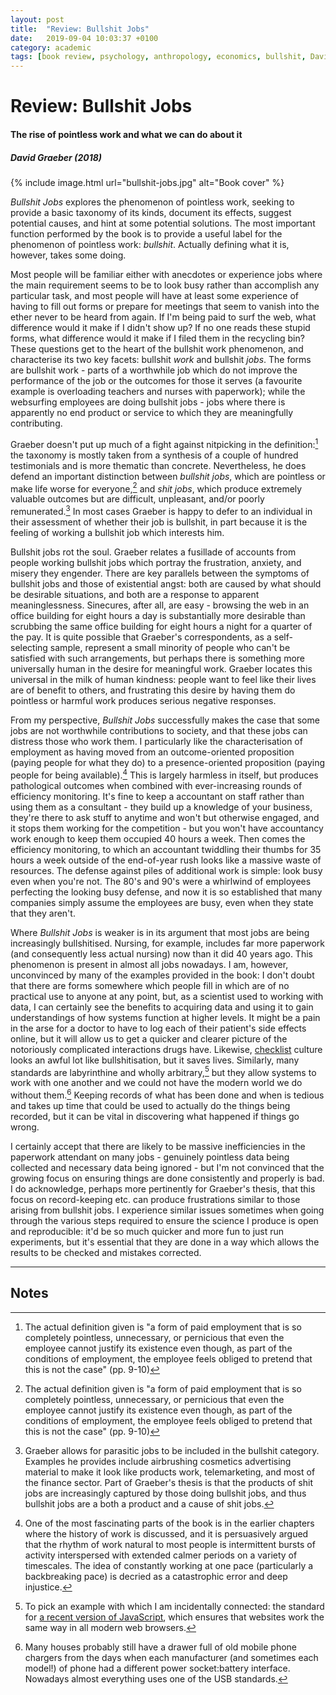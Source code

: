 ```yaml
---
layout: post
title:  "Review: Bullshit Jobs"
date:   2019-09-04 10:03:37 +0100
category: academic
tags: [book review, psychology, anthropology, economics, bullshit, David Graeber]
---
```


# Review: Bullshit Jobs
#### The rise of pointless work and what we can do about it
##### David Graeber (2018)

{% include image.html url="bullshit-jobs.jpg" alt="Book cover" %}

_Bullshit Jobs_ explores the phenomenon of pointless work, seeking to provide a basic taxonomy of its kinds, document its effects, suggest potential causes, and hint at some potential solutions. The most important function performed by the book is to provide a useful label for the phenomenon of pointless work: _bullshit_. Actually defining what it is, however, takes some doing.

Most people will be familiar either with anecdotes or experience jobs where the main requirement seems to be to look busy rather than accomplish any particular task, and most people will have at least some experience of having to fill out forms or prepare for meetings that seem to vanish into the ether never to be heard from again. If I'm being paid to surf the web, what difference would it make if I didn't show up? If no one reads these stupid forms, what difference would it make if I filed them in the recycling bin? These questions get to the heart of the bullshit work phenomenon, and characterise its two key facets: bullshit _work_ and bullshit _jobs_. The forms are bullshit work - parts of a worthwhile job which do not improve the performance of the job or the outcomes for those it serves (a favourite example is overloading teachers and nurses with paperwork); while the websurfing employees are doing bullshit jobs - jobs where there is apparently no end product or service to which they are meaningfully contributing.

Graeber doesn't put up much of a fight against nitpicking in the definition:[^1] the taxonomy is mostly taken from a synthesis of a couple of hundred testimonials and is more thematic than concrete. Nevertheless, he does defend an important distinction between _bullshit jobs_, which are pointless or make life worse for everyone,[^1] and _shit jobs_, which produce extremely valuable outcomes but are difficult, unpleasant, and/or poorly remunerated.[^2] In most cases Graeber is happy to defer to an individual in their assessment of whether their job is bullshit, in part because it is the feeling of working a bullshit job which interests him.

Bullshit jobs rot the soul. Graeber relates a fusillade of accounts from people working bullshit jobs which portray the frustration, anxiety, and misery they engender. There are key parallels between the symptoms of bullshit jobs and those of existential angst: both are caused by what should be desirable situations, and both are a response to apparent meaninglessness. Sinecures, after all, are easy - browsing the web in an office building for eight hours a day is substantially more desirable than scrubbing the same office building for eight hours a night for a quarter of the pay. It is quite possible that Graeber's correspondents, as a self-selecting sample, represent a small minority of people who can't be satisfied with such arrangements, but perhaps there is something more universally human in the desire for meaningful work. Graeber locates this universal in the milk of human kindness: people want to feel like their lives are of benefit to others, and frustrating this desire by having them do pointless or harmful work produces serious negative responses. 

From my perspective, _Bullshit Jobs_ successfully makes the case that some jobs are not worthwhile contributions to society, and that these jobs can distress those who work them. I particularly like the characterisation of employment as having moved from an outcome-oriented proposition (paying people for what they do) to a presence-oriented proposition (paying people for being available).[^4] This is largely harmless in itself, but produces pathological outcomes when combined with ever-increasing rounds of efficiency monitoring. It's fine to keep a  accountant on staff rather than using them as a consultant - they build up a knowledge of your business, they're there to ask stuff to anytime and won't but otherwise engaged, and it stops them working for the competition - but you won't have accountancy work enough to keep them occupied 40 hours a week. Then comes the efficiency monitoring, to which an accountant twiddling their thumbs for 35 hours a week outside of the end-of-year rush looks like a massive waste of resources. The defense against piles of additional work is simple: look busy even when you're not. The 80's and 90's were a whirlwind of employees perfecting the looking busy defense, and now it is so established that many companies simply assume the employees are busy, even when they state that they aren't. 

Where _Bullshit Jobs_ is weaker is in its argument that most jobs are being increasingly bullshitised. Nursing, for example, includes far more paperwork (and consequently less actual nursing) now than it did 40 years ago. This phenomenon is present in almost all jobs nowadays. I am, however, unconvinced by many of the examples provided in the book: I don't doubt that there are forms somewhere which people fill in which are of no practical use to anyone at any point, but, as a scientist used to working with data, I can certainly see the benefits to acquiring data and using it to gain understandings of how systems function at higher levels. It might be a pain in the arse for a doctor to have to log each of their patient's side effects online, but it will allow us to get a quicker and clearer picture of the notoriously complicated interactions drugs have. Likewise, [checklist](https://en.wikipedia.org/wiki/Checklist) culture looks an awful lot like bullshitisation, but it saves lives. Similarly, many standards are labyrinthine and wholly arbitrary,[^5] but they allow systems to work with one another and we could not have the modern world we do without them.[^6] Keeping records of what has been done and when is tedious and takes up time that could be used to actually do the things being recorded, but it can be vital in discovering what happened if things go wrong. 

I certainly accept that there are likely to be massive inefficiencies in the paperwork attendant on many jobs - genuinely pointless data being collected and necessary data being ignored - but I'm not convinced that the growing focus on ensuring things are done consistently and properly is bad. I do acknowledge, perhaps more pertinently for Graeber's thesis, that this focus on record-keeping etc. can produce frustrations similar to those arising from bullshit jobs. I experience similar issues sometimes when going through the various steps required to ensure the science I produce is open and reproducible: it'd be so much quicker and more fun to just run experiments, but it's essential that they are done in a way which allows the results to be checked and mistakes corrected.

---
## Notes

[^1]: The actual definition given is "a form of paid employment that is so completely pointless, unnecessary, or pernicious that even the employee cannot justify its existence even though, as part of the conditions of employment, the employee feels obliged to pretend that this is not the case" (pp. 9-10)
[^2]: Graeber allows for parasitic jobs to be included in the bullshit category. Examples he provides include airbrushing cosmetics advertising material to make it look like products work, telemarketing, and most of the finance sector. Part of Graeber's thesis is that the products of shit jobs are increasingly captured by those doing bullshit jobs, and thus bullshit jobs are a both a product and a cause of shit jobs. 
[^3]: These jobs are frequently done by the poorest and most vulnerable members of society (cleaning, fruit picking, Amazon warehousing).
[^4]: One of the most fascinating parts of the book is in the earlier chapters where the history of work is discussed, and it is persuasively argued that the rhythm of work natural to most people is intermittent bursts of activity interspersed with extended calmer periods on a variety of timescales. The idea of constantly working at one pace (particularly a backbreaking pace) is decried as a catastrophic error and deep injustice.
[^5]: To pick an example with which I am incidentally connected: the standard for [a recent version of JavaScript](https://www.ecma-international.org/ecma-262/10.0/index.html#Title), which ensures that websites work the same way in all modern web browsers. 
[^6]: Many houses probably still have a drawer full of old mobile phone chargers from the days when each manufacturer (and sometimes each model!) of phone had a different power socket:battery interface. Nowadays almost everything uses one of the USB standards. 